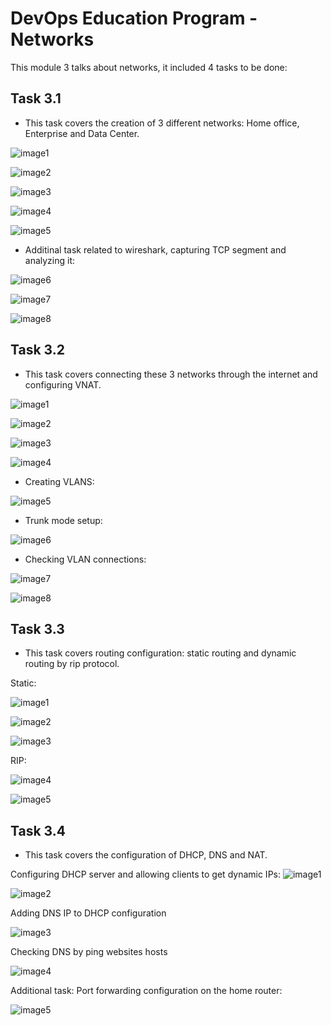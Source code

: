 # DevOps Education Program - Networks

This module 3 talks about networks, it included 4 tasks to be done:

## Task 3.1

- This task covers the creation of 3 different networks: Home office, Enterprise and Data Center.

![image1](task3.1/1.png)

![image2](task3.1/2.png)

![image3](task3.1/3.png)

![image4](task3.1/4.png)

![image5](task3.1/5.png)

- Additinal task related to wireshark, capturing TCP segment and analyzing it: 

![image6](task3.1/ethernet-layer.png)

![image7](task3.1/ip-layer.png)

![image8](task3.1/transport-layer.png)

## Task 3.2

- This task covers connecting these 3 networks through the internet and configuring VNAT.

![image1](task3.2/1.png)

![image2](task3.2/2.png)

![image3](task3.2/3.png)

![image4](task3.2/4-before-vlans.png)

- Creating VLANS:

![image5](task3.2/5-crearting-vlans.png)

- Trunk mode setup:

![image6](task3.2/6-trunk-mode.png)

- Checking VLAN connections:

![image7](task3.2/7-check-vlan-connection1.png)

![image8](task3.2/8-check-vlan-conn-2.png)


## Task 3.3

- This task covers routing configuration: static routing and dynamic routing by rip protocol.

Static:

![image1](task3.3/static-routing-test1.png)

![image2](task3.3/static-routing-test2.png)

![image3](task3.3/static-routing-test3.png)

RIP:

![image4](task3.3/additional-task-rip-check1.png)

![image5](task3.3/additional-task-rip-check2.png)

## Task 3.4

- This task covers the configuration of DHCP, DNS and NAT.

Configuring DHCP server and allowing clients to get dynamic IPs:
![image1](task3.4/1-DHCP-config.png)

![image2](task3.4/2-client3-dhcp-config.png)

Adding DNS IP to DHCP configuration

![image3](task3.4/3-adding-DNS-IP-to-DHCP.png)

Checking DNS by ping websites hosts

![image4](task3.4/4-DNS-checking-using-ping.png)

Additional task: Port forwarding configuration on the home router:

![image5](task3.4/5-web-server-port-forwarding.png)


